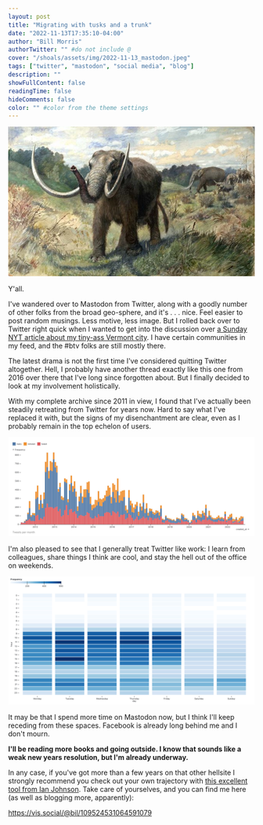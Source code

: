 ```yaml
---
layout: post
title: "Migrating with tusks and a trunk"
date: "2022-11-13T17:35:10-04:00"
author: "Bill Morris"
authorTwitter: "" #do not include @
cover: "/shoals/assets/img/2022-11-13_mastodon.jpeg"
tags: ["twitter", "mastodon", "social media", "blog"]
description: ""
showFullContent: false
readingTime: false
hideComments: false
color: "" #color from the theme settings
---
```


![1](/shoals/assets/img/2022-11-13_mastodon.jpeg)

Y'all.

I've wandered over to Mastodon from Twitter, along with a goodly number of other folks from the broad geo-sphere, and it's . . . nice. Feel easier to post random musings. Less motive, less image. But I rolled back over to Twitter right quick when I wanted to get into the discussion over [a Sunday NYT article about my tiny-ass Vermont city](https://www.nytimes.com/2022/11/12/business/burlington-police-stolen-bikes.html). I have certain communities in my feed, and the #btv folks are still mostly there.

The latest drama is not the first time I've considered quitting Twitter altogether. Hell, I probably have another thread exactly like this one from 2016 over there that I've long since forgotten about. But I finally decided to look at my involvement holistically.

With my complete archive since 2011 in view, I found that I've actually been steadily retreating from Twitter for years now. Hard to say what I've replaced it with, but the signs of my disenchantment are clear, even as I probably remain in the top echelon of users.

![A steady decline](/shoals/assets/img/2022-11-13_1.png)

I'm also pleased to see that I generally treat Twitter like work: I learn from colleagues, share things I think are cool, and stay the hell out of the office on weekends.

![Boundaries](/shoals/assets/img/2022-11-13_2.png)

It may be that I spend more time on Mastodon now, but I think I'll keep receding from these spaces. Facebook is already long behind me and I don't mourn.

__I'll be reading more books and going outside. I know that sounds like a weak new years resolution, but I'm already underway.__

In any case, if you've got more than a few years on that other hellsite I strongly recommend you check out your own trajectory with [this excellent tool from Ian Johnson](https://observablehq.com/@observablehq/save-and-analyze-your-twitter-archive). Take care of yourselves, and you can find me here (as well as blogging more, apparently):

https://vis.social/@bil/109524531064591079


